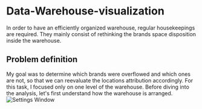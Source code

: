 # Data-Warehouse-visualization

In order to have an efficiently organized warehouse, regular housekeepings are required. They mainly consist of rethinking the brands space disposition inside the warehouse.

## Problem definition
My goal was to determine which brands were overflowed and which ones are not, so that we can reevaluate the locations attribution accordingly. For this task, I focused only on one level of the warehouse. 
Before diving into the analysis, let's first understand how the warehouse is arranged.
![Settings Window](https://github.com/BriceChivu/Data-Warehouse-visualization/blob/master/layout%20lvl4%20screenshot.png)
